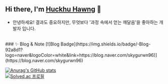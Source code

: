 
## Hi there, I'm [Huckhu Hawng](https://elfin-park-f2a.notion.site/c2063afa319e4062a39c98f7f0f4dba9) 👋
- 안녕하세요! 결과도 중요하지만, 무엇보다 '과정 속에서 얻는 깨달음'을 좋아하는 개발자 입니다.

<br>
### ✨ Blog & Note
[![Blog Badge](https://img.shields.io/badge/-Blog-92a8d1?logo=naver&logoColor=white&link=https://blog.naver.com/skygurwn96)](https://blog.naver.com/skygurwn96)   


[![Anurag's GitHub stats](https://github-readme-stats.vercel.app/api?username=huckjuhwang)](https://github.com/anuraghazra/github-readme-stats)<br>
[![Solved.ac
프로필](http://mazassumnida.wtf/api/generate_badge?boj=skygurwn96)](https://solved.ac/skygurwn96)
